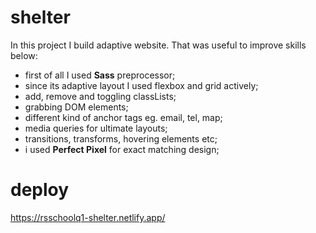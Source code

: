 # shelter

In this project I build adaptive website. That was useful to improve skills below:
  - first of all I used **Sass** preprocessor;
  - since its adaptive layout I used flexbox and grid actively;
  - add, remove and toggling classLists;
  - grabbing DOM elements;
  - different kind of anchor tags eg. email, tel, map;
  - media queries for ultimate layouts;
  - transitions, transforms, hovering elements etc;
  - i used **Perfect Pixel** for exact matching design;

# deploy
https://rsschoolq1-shelter.netlify.app/
